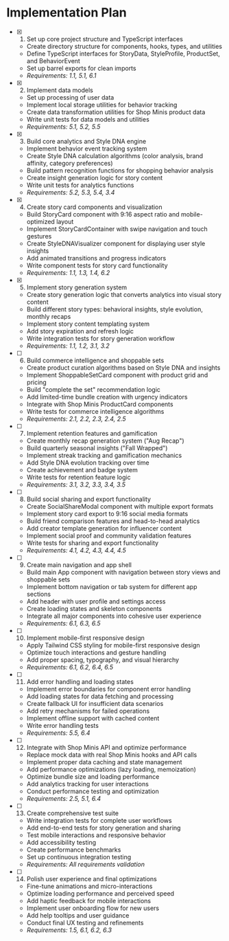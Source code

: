 # Implementation Plan

- [x] 1. Set up core project structure and TypeScript interfaces
  - Create directory structure for components, hooks, types, and utilities
  - Define TypeScript interfaces for StoryData, StyleProfile, ProductSet, and BehaviorEvent
  - Set up barrel exports for clean imports
  - _Requirements: 1.1, 5.1, 6.1_

- [x] 2. Implement data models
  - Set up processing of user data
  - Implement local storage utilities for behavior tracking
  - Create data transformation utilities for Shop Minis product data
  - Write unit tests for data models and utilities
  - _Requirements: 5.1, 5.2, 5.5_

- [x] 3. Build core analytics and Style DNA engine
  - Implement behavior event tracking system
  - Create Style DNA calculation algorithms (color analysis, brand affinity, category preferences)
  - Build pattern recognition functions for shopping behavior analysis
  - Create insight generation logic for story content
  - Write unit tests for analytics functions
  - _Requirements: 5.2, 5.3, 5.4, 3.4_

- [x] 4. Create story card components and visualization
  - Build StoryCard component with 9:16 aspect ratio and mobile-optimized layout
  - Implement StoryCardContainer with swipe navigation and touch gestures
  - Create StyleDNAVisualizer component for displaying user style insights
  - Add animated transitions and progress indicators
  - Write component tests for story card functionality
  - _Requirements: 1.1, 1.3, 1.4, 6.2_

- [x] 5. Implement story generation system
  - Create story generation logic that converts analytics into visual story content
  - Build different story types: behavioral insights, style evolution, monthly recaps
  - Implement story content templating system
  - Add story expiration and refresh logic
  - Write integration tests for story generation workflow
  - _Requirements: 1.1, 1.2, 3.1, 3.2_

- [ ] 6. Build commerce intelligence and shoppable sets
  - Create product curation algorithms based on Style DNA and insights
  - Implement ShoppableSetCard component with product grid and pricing
  - Build "complete the set" recommendation logic
  - Add limited-time bundle creation with urgency indicators
  - Integrate with Shop Minis ProductCard components
  - Write tests for commerce intelligence algorithms
  - _Requirements: 2.1, 2.2, 2.3, 2.4, 2.5_

- [ ] 7. Implement retention features and gamification
  - Create monthly recap generation system ("Aug Recap")
  - Build quarterly seasonal insights ("Fall Wrapped")
  - Implement streak tracking and gamification mechanics
  - Add Style DNA evolution tracking over time
  - Create achievement and badge system
  - Write tests for retention feature logic
  - _Requirements: 3.1, 3.2, 3.3, 3.4, 3.5_

- [ ] 8. Build social sharing and export functionality
  - Create SocialShareModal component with multiple export formats
  - Implement story card export to 9:16 social media formats
  - Build friend comparison features and head-to-head analytics
  - Add creator template generation for influencer content
  - Implement social proof and community validation features
  - Write tests for sharing and export functionality
  - _Requirements: 4.1, 4.2, 4.3, 4.4, 4.5_

- [ ] 9. Create main navigation and app shell
  - Build main App component with navigation between story views and shoppable sets
  - Implement bottom navigation or tab system for different app sections
  - Add header with user profile and settings access
  - Create loading states and skeleton components
  - Integrate all major components into cohesive user experience
  - _Requirements: 6.1, 6.3, 6.5_

- [ ] 10. Implement mobile-first responsive design
  - Apply Tailwind CSS styling for mobile-first responsive design
  - Optimize touch interactions and gesture handling
  - Add proper spacing, typography, and visual hierarchy
  - _Requirements: 6.1, 6.2, 6.4, 6.5_

- [ ] 11. Add error handling and loading states
  - Implement error boundaries for component error handling
  - Add loading states for data fetching and processing
  - Create fallback UI for insufficient data scenarios
  - Add retry mechanisms for failed operations
  - Implement offline support with cached content
  - Write error handling tests
  - _Requirements: 5.5, 6.4_

- [ ] 12. Integrate with Shop Minis API and optimize performance
  - Replace mock data with real Shop Minis hooks and API calls
  - Implement proper data caching and state management
  - Add performance optimizations (lazy loading, memoization)
  - Optimize bundle size and loading performance
  - Add analytics tracking for user interactions
  - Conduct performance testing and optimization
  - _Requirements: 2.5, 5.1, 6.4_

- [ ] 13. Create comprehensive test suite
  - Write integration tests for complete user workflows
  - Add end-to-end tests for story generation and sharing
  - Test mobile interactions and responsive behavior
  - Add accessibility testing
  - Create performance benchmarks
  - Set up continuous integration testing
  - _Requirements: All requirements validation_

- [ ] 14. Polish user experience and final optimizations
  - Fine-tune animations and micro-interactions
  - Optimize loading performance and perceived speed
  - Add haptic feedback for mobile interactions
  - Implement user onboarding flow for new users
  - Add help tooltips and user guidance
  - Conduct final UX testing and refinements
  - _Requirements: 1.5, 6.1, 6.2, 6.3_